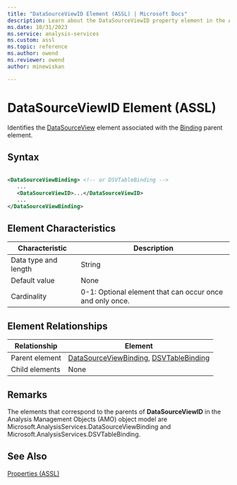 ```yaml
---
title: "DataSourceViewID Element (ASSL) | Microsoft Docs"
description: Learn about the DataSourceViewID property element in the Analysis Services Scripting Language (ASSL) schema.
ms.date: 10/31/2023
ms.service: analysis-services
ms.custom: assl
ms.topic: reference
ms.author: owend
ms.reviewer: owend
author: minewiskan

---
```

# DataSourceViewID Element (ASSL)

  Identifies the [DataSourceView](../objects/datasourceview-element-assl.md) element associated with the [Binding](../data-type/binding-data-type-assl.md) parent element.  
  
## Syntax  
  
```xml  
  
<DataSourceViewBinding> <!-- or DSVTableBinding -->  
   ...  
   <DataSourceViewID>...</DataSourceViewID>  
   ...  
</DataSourceViewBinding>  
```  
  
## Element Characteristics  
  
|Characteristic|Description|  
|--------------------|-----------------|  
|Data type and length|String|  
|Default value|None|  
|Cardinality|0-1: Optional element that can occur once and only once.|  
  
## Element Relationships  
  
|Relationship|Element|  
|------------------|-------------|  
|Parent element|[DataSourceViewBinding](../data-type/datasourceviewbinding-data-type-assl.md), [DSVTableBinding](../data-type/dsvtablebinding-data-type-assl.md)|  
|Child elements|None|  
  
## Remarks  
 The elements that correspond to the parents of **DataSourceViewID** in the Analysis Management Objects (AMO) object model are Microsoft.AnalysisServices.DataSourceViewBinding and Microsoft.AnalysisServices.DSVTableBinding.  
  
## See Also  
 [Properties &#40;ASSL&#41;](properties-assl.md)  
  
  
